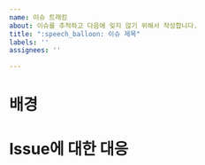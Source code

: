 ```yaml
---
name: 이슈 트래킹
about: 이슈를 추적하고 다음에 잊지 않기 위해서 작성합니다.
title: ":speech_balloon: 이슈 제목"
labels: ''
assignees: ''

---
```


# 배경
<!-- 어떤 이슈가 발생했는지 작성해주세요! 
코드 리뷰 중에 나중에 작성하기로 약속 했다면 해당 코드 리뷰의 코멘트 URL을 적어주시면 더 좋습니다. -->

# Issue에 대한 대응
<!-- 생긴 이슈에 대해서 어떻게 작업하실지에 대해서 작성해주세요.-->
